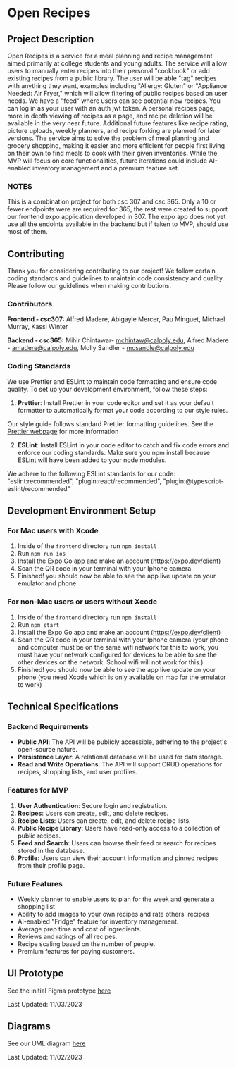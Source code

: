 

# Open Recipes

## Project Description


Open Recipes is a service for a meal planning and recipe management aimed primarily at college students and young adults. The service will allow users to manually enter recipes into their personal "cookbook" or add existing recipes from a public library. The user will be able "tag" recipes with anything they want, examples including "Allergy: Gluten" or "Appliance Needed: Air Fryer," which will allow filtering of public recipes based on user needs. We have a "feed" where users can see potential new recipes. You can log in as your user with an auth jwt token. A personal recipes page, more in depth viewing of recipes as a page, and recipe deletion will be available in the very near future. Additional future features like recipe rating, picture uploads, weekly planners, and recipe forking are planned for later versions. The service aims to solve the problem of meal planning and grocery shopping, making it easier and more efficient for people first living on their own to find meals to cook with their given inventories. While the MVP will focus on core functionalities, future iterations could include AI-enabled inventory management and a premium feature set.

### NOTES
This is a combination project for both csc 307 and csc 365. Only a 10 or fewer endpoints were are required for 365, the rest were created to support our frontend expo application developed in 307. The expo app does not yet use all the endoints available in the backend but if taken to MVP, should use most of them. 

## Contributing

Thank you for considering contributing to our project! We follow certain coding standards and guidelines to maintain code consistency and quality. Please follow our guidelines when making contributions.

### Contributors

**Frontend - csc307:**
Alfred Madere,
Abigayle Mercer,
Pau Minguet,
Michael Murray,
Kassi Winter

**Backend - csc365:**
Mihir Chintawar- mchintaw@calpoly.edu, 
Alfred Madere - amadere@calpoly.edu,
Molly Sandler - mosandle@calpoly.edu


### Coding Standards

We use Prettier and ESLint to maintain code formatting and ensure code quality.
To set up your development environment, follow these steps:

1. **Prettier**: Install Prettier in your code editor and set it as your default formatter to automatically format your code according to our style rules.

Our style guide follows standard Prettier formatting guidelines. See the [Prettier webpage](https://prettier.io/docs/en/why-prettier) for more information

2. **ESLint**: Install ESLint in your code editor to catch and fix code errors and enforce our coding standards. Make sure you npm install because ESLint will have been added to your node modules.

We adhere to the following ESLint standards for our code:
"eslint:recommended",
"plugin:react/recommended",
"plugin:@typescript-eslint/recommended"


## Development Environment Setup 

### For Mac users with Xcode

1. Inside of the `frontend` directory run `npm install`
2. Run `npm run ios`
3. Install the Expo Go app and make an account (https://expo.dev/client)
4. Scan the QR code in your terminal with your Iphone camera
5. Finished! you should now be able to see the app live update on your emulator and phone

### For non-Mac users or users without Xcode

1. Inside of the `frontend` directory run `npm install`
2. Run `npm start`
3. Install the Expo Go app and make an account (https://expo.dev/client)
4. Scan the QR code in your terminal with your Iphone camera (your phone and computer must be on the same wifi network for this to work, you must have your network configured for devices to be able to see the other devices on the network. School wifi will not work for this.)
5. Finished! you should now be able to see the app live update on your phone (you need Xcode which is only available on mac for the emulator to work)

## Technical Specifications

### Backend Requirements
- **Public API**: The API will be publicly accessible, adhering to the project's open-source nature.
- **Persistence Layer**: A relational database will be used for data storage.
- **Read and Write Operations**: The API will support CRUD operations for recipes, shopping lists, and user profiles.

### Features for MVP
1. **User Authentication**: Secure login and registration.
2. **Recipes**: Users can create, edit, and delete recipes.
3. **Recipe Lists**: Users can create, edit, and delete recipe lists.
5. **Public Recipe Library**: Users have read-only access to a collection of public recipes.
6. **Feed and Search**: Users can browse their feed or search for recipes stored in the database.
7. **Profile**: Users can view their account information and pinned recipes from their profile page.
   
### Future Features
- Weekly planner to enable users to plan for the week and generate a shopping list
- Ability to add images to your own recipes and rate others' recipes
- AI-enabled "Fridge" feature for inventory management.
- Average prep time and cost of ingredients.
- Reviews and ratings of all recipes. 
- Recipe scaling based on the number of people.
- Premium features for paying customers.

## UI Prototype
See the initial Figma prototype [here](https://www.figma.com/file/Rjw4vkBVjuUWTl80Z0OY7t/Mobile-App-Wire-Frame?type=design&node-id=0%3A1&mode=design&t=m4IlCNr30s8LjF4p-1)

Last Updated: 11/03/2023

## Diagrams
See our UML diagram [here](https://github.com/AlfredMadere/open-recipes/wiki/)

Last Updated: 11/02/2023

